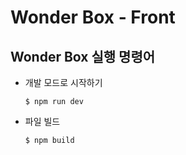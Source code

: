 # Wonder Box - Front

## Wonder Box 실행 명령어

- 개발 모드로 시작하기

  `$ npm run dev`

- 파일 빌드

  `$ npm build`

